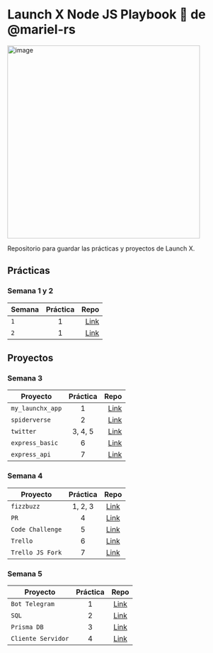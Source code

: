 # Launch X Node JS Playbook 🚀 de @mariel-rs

<img width="435" alt="image" src="https://user-images.githubusercontent.com/17634377/159151704-8949639b-ae5f-405a-a8b8-8d97f3f150cd.png">

Repositorio para guardar las prácticas y proyectos de Launch X.

## Prácticas

### Semana 1 y 2

| Semana | Práctica | Repo |
| ------------- |:-------------:| -----:|
|`1`|1|[Link](https://github.com/mariel-rs/playbook/tree/main/weekly_mission_1)|
|`2`|1|[Link](https://github.com/mariel-rs/playbook/tree/main/weekly_mission_2)|

## Proyectos

### Semana 3

| Proyecto | Práctica | Repo |
| ------------- |:-------------:| -----:|
|`my_launchx_app`|1|[Link](https://github.com/mariel-rs/my_launchx_app)|
|`spiderverse`|2|[Link](https://github.com/mariel-rs/spiderverse)|
|`twitter`|3, 4, 5|[Link](https://github.com/mariel-rs/twitter)|
|`express_basic`|6|[Link](https://github.com/mariel-rs/express_basic)|
|`express_api`|7|[Link](https://github.com/mariel-rs/express_api)|

### Semana 4

| Proyecto | Práctica | Repo |
| ------------- |:-------------:| :-----:|
|`fizzbuzz`|1, 2, 3|[Link](https://github.com/mariel-rs/fizzbuzz/)|
|`PR`|4|[Link](https://github.com/mariel-rs/fizzbuzz-1/)|
|`Code Challenge`|5|[Link](https://github.com/mariel-rs/visualthinking_api)|
|`Trello`|6|[Link](#)|
|`Trello JS Fork`|7|[Link](#)|

### Semana 5

| Proyecto | Práctica | Repo |
| ------------- |:-------------:| :-----:|
|`Bot Telegram`|1|[Link](#)|
|`SQL`|2|[Link](#)|
|`Prisma DB`|3|[Link](#)|
|`Cliente Servidor`|4|[Link](#)|